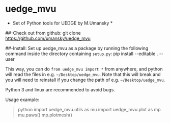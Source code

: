 # uedge_mvu
* Set of Python tools for UEDGE by M.Umansky *


##-Check out from github:
git clone https://github.com/umansky/uedge_mvu

##-Install:
Set up uedge_mvu as a package by running the following command inside the directory containing `setup.py`:
pip install --editable . --user

This way, you can do `from uedge_mvu import *` from anywhere, and
python will read the files in e.g. `~/Desktop/uedge_mvu`. Note that
this will break and you will need to reinstall if you change the path
of e.g. `~/Desktop/uedge_mvu`.

Python 3 and linux are recommended to avoid bugs.


Usage example:
>python
import uedge_mvu.utils as mu
import uedge_mvu.plot as mp
mu.paws()
mp.plotmesh()
